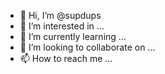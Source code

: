 - 👋 Hi, I’m @supdups
- 👀 I’m interested in ...
- 🌱 I’m currently learning ...
- 💞️ I’m looking to collaborate on ...
- 📫 How to reach me ...

<!---
supdups/supdups is a ✨ special ✨ repository because its `README.md` (this file) appears on your GitHub profile.
You can click the Preview link to take a look at your changes.
--->
